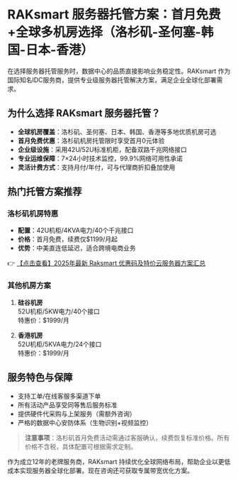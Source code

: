 # RAKsmart 服务器托管方案：首月免费+全球多机房选择（洛杉矶-圣何塞-韩国-日本-香港）

在选择服务器托管服务时，数据中心的品质直接影响业务稳定性。RAKsmart 作为国际知名IDC服务商，提供专业级服务器托管解决方案，满足企业全球化部署需求。

## 为什么选择 RAKsmart 服务器托管？

- **全球机房覆盖**：洛杉矶、圣何塞、日本、韩国、香港等多地优质机房可选
- **首月免费优惠**：洛杉矶机房托管限时享受首月0元体验
- **企业级设施**：采用42U/52U标准机柜，配备双路千兆网络接口
- **专业运维保障**：7×24小时技术监控，99.9%网络可用性承诺
- **灵活计费方式**：支持月付/年付，可与代理商折扣叠加使用

## 热门托管方案推荐

### 洛杉矶机房特惠
- **配置**：42U机柜/4KVA电力/40个千兆接口
- **价格**：首月免费，续费仅$1199/月起  
- **优势**：中美直连低延迟，适合跨境电商业务

👉 [【点击查看】2025年最新 Raksmart 优惠码及特价云服务器方案汇总](https://bit.ly/raksmart)

### 其他机房方案
1. **硅谷机房**  
   52U机柜/5KW电力/40个接口  
   特惠价：$1999/月

2. **香港机房**  
   52U机柜/5KVA电力/24个接口  
   特惠价：$1999/月

## 服务特色与保障
- 支持工单/在线客服多渠道下单
- 所有活动产品享受同等售后服务标准
- 提供硬件代采购与上架服务（需额外咨询）
- 严格的数据中心安防体系（生物识别+视频监控）

> **注意事项**：洛杉矶首月免费活动需通过客服确认，续费恢复标准价格。所有价格不含税，具体配置可根据需求定制。

作为成立12年的老牌服务商，RAKsmart 持续优化全球网络布局，帮助企业以更低成本实现服务器全球化部署。现在咨询还可获取专属带宽优化方案。